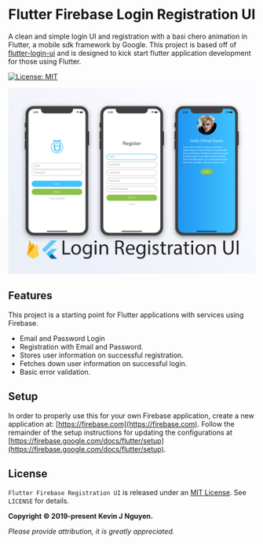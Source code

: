 # Flutter Firebase Login Registration UI

A clean and simple login UI and registration with a basi chero animation in Flutter, a mobile sdk framework by Google. This project is based off of [flutter-login-ui](https://github.com/putraxor/flutter-login-ui) and is designed to kick start flutter application development for those using Flutter.

[![License: MIT](https://img.shields.io/badge/License-MIT-green.svg)][mitLink]

![Login UI Flutter](thumbnails/thumbnail.jpg)

## Features
This project is a starting point for Flutter applications with services using Firebase.

- Email and Password Login
- Registration with Email and Password.
- Stores user information on successful registration.
- Fetches down user information on successful login.
- Basic error validation.

## Setup
In order to properly use this for your own Firebase application, create a new application at: [https://firebase.com](https://firebase.com). Follow the remainder of the setup instructions for updating the configurations at [https://firebase.google.com/docs/flutter/setup](https://firebase.google.com/docs/flutter/setup).

## License

`Flutter Firebase Registration UI` is released under an [MIT License][mitLink]. See `LICENSE` for details.

**Copyright &copy; 2019-present Kevin J Nguyen.**

*Please provide attribution, it is greatly appreciated.*

[mitLink]:https://opensource.org/licenses/MIT